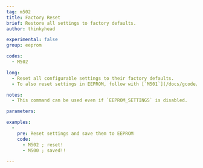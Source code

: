 ```yaml
---
tag: m502
title: Factory Reset
brief: Restore all settings to factory defaults.
author: thinkyhead

experimental: false
group: eeprom

codes:
  - M502

long:
  - Reset all configurable settings to their factory defaults.
  - To also reset settings in EEPROM, follow with [`M501`](/docs/gcode/M501.html).

notes:
  - This command can be used even if `EEPROM_SETTINGS` is disabled.

parameters:

examples:
  -
    pre: Reset settings and save them to EEPROM
    code:
      - M502 ; reset!
      - M500 ; saved!!

---
```

